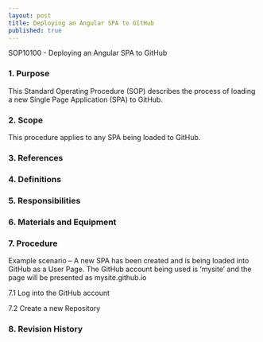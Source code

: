 ```yaml
---
layout: post
title: Deploying an Angular SPA to GitHub
published: true
---
```


SOP10100 - Deploying an Angular SPA to GitHub

### 1. Purpose

This Standard Operating Procedure (SOP) describes the process of loading a new Single Page Application (SPA) to GitHub.

### 2. Scope

This procedure applies to any SPA being loaded to GitHub.

### 3. References

### 4. Definitions

### 5. Responsibilities

### 6. Materials and Equipment

### 7. Procedure

 Example scenario – A new SPA has been created and is being loaded into GitHub as a User Page.  The GitHub account being used is ‘mysite’ and the page will be presented as mysite.github.io

7.1 Log into the GitHub account

7.2 Create a new Repository

### 8. Revision History
